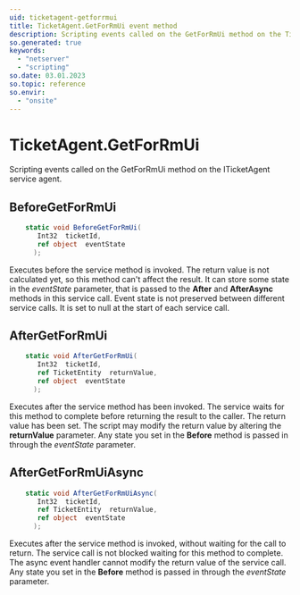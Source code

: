 ```yaml
---
uid: ticketagent-getforrmui
title: TicketAgent.GetForRmUi event method
description: Scripting events called on the GetForRmUi method on the TicketAgent service agent.
so.generated: true
keywords:
  - "netserver"
  - "scripting"
so.date: 03.01.2023
so.topic: reference
so.envir:
  - "onsite"
---
```

# TicketAgent.GetForRmUi

Scripting events called on the <see cref='M:SuperOffice.CRM.Services.ITicketAgent.GetForRmUi'>GetForRmUi</see> method on the <see cref='ITicketAgent'>ITicketAgent</see>  service agent.

## BeforeGetForRmUi
```cs
    static void BeforeGetForRmUi(
       Int32  ticketId,
       ref object  eventState
      );
```
Executes before the service method is invoked.
The return value is not calculated yet, so this method can't affect the result.
It can store some state in the *eventState* parameter, that is passed to the **After** and **AfterAsync** methods in this service call.
Event state is not preserved between different service calls. It is set to null at the start of each service call.
## AfterGetForRmUi
```cs
    static void AfterGetForRmUi(
       Int32  ticketId,
       ref TicketEntity  returnValue,
       ref object  eventState
      );
```
Executes after the service method has been invoked. The service waits for this method to complete before returning the result to the caller.
The return value has been set. The script may modify the return value by altering the **returnValue** parameter.
Any state you set in the **Before** method is passed in through the *eventState* parameter.
## AfterGetForRmUiAsync
```cs
    static void AfterGetForRmUiAsync(
       Int32  ticketId,
       ref TicketEntity  returnValue,
       ref object  eventState
      );
```
Executes after the service method is invoked, without waiting for the call to return.
The service call is not blocked waiting for this method to complete.
The async event handler cannot modify the return value of the service call.
Any state you set in the **Before** method is passed in through the *eventState* parameter.

